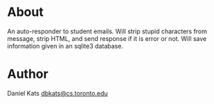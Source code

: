 # About

An auto-responder to student emails. Will strip stupid characters from message, strip HTML, and send response if it is error or not. Will save information given in an sqlite3 database.

# Author

Daniel Kats <dbkats@cs.toronto.edu>
